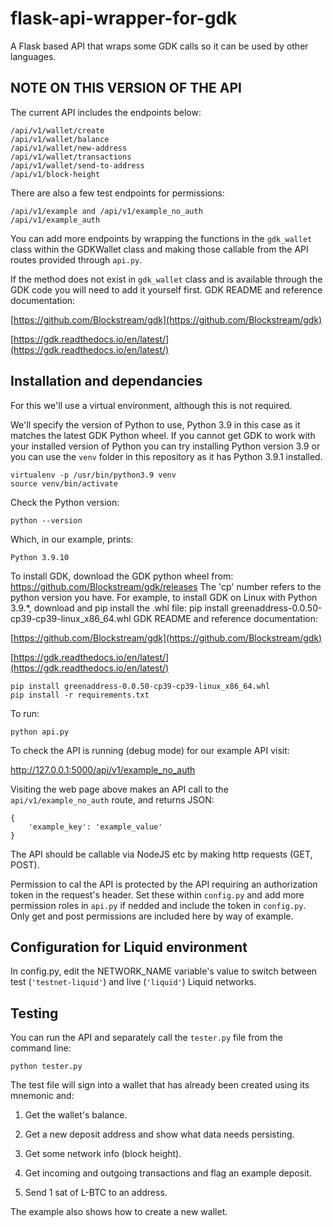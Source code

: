 # flask-api-wrapper-for-gdk
A Flask based API that wraps some GDK calls so it can be used by other
languages.

## NOTE ON THIS VERSION OF THE API

The current API includes the endpoints below:

```
/api/v1/wallet/create
/api/v1/wallet/balance
/api/v1/wallet/new-address
/api/v1/wallet/transactions
/api/v1/wallet/send-to-address
/api/v1/block-height
```

There are also a few test endpoints for permissions:

```
/api/v1/example and /api/v1/example_no_auth
/api/v1/example_auth
```

You can add more endpoints by wrapping the functions in the `gdk_wallet` class
within the GDKWallet class and making those callable from the API routes
provided through `api.py`.

If the method does not exist in `gdk_wallet` class and is available through the
GDK code you will need to add it yourself first. GDK README and reference
documentation:

[https://github.com/Blockstream/gdk](https://github.com/Blockstream/gdk)

[https://gdk.readthedocs.io/en/latest/](https://gdk.readthedocs.io/en/latest/)


## Installation and dependancies

For this we'll use a virtual environment, although this is not required.

We'll specify the version of Python to use, Python 3.9 in this case as it
matches the latest GDK Python wheel. If you cannot get GDK to work with your
installed version of Python you can try installing Python version 3.9 or you
can use the `venv` folder in this repository as it has Python 3.9.1
installed.

```
virtualenv -p /usr/bin/python3.9 venv
source venv/bin/activate
```

Check the Python version:

```
python --version
```

Which, in our example, prints:

```
Python 3.9.10
```

To install GDK, download the GDK python wheel from:
https://github.com/Blockstream/gdk/releases
The 'cp' number refers to the python version you have.
For example, to install GDK on Linux with Python 3.9.*, download and pip install the .whl file:
pip install greenaddress-0.0.50-cp39-cp39-linux_x86_64.whl
GDK README and reference documentation:

[https://github.com/Blockstream/gdk](https://github.com/Blockstream/gdk)

[https://gdk.readthedocs.io/en/latest/](https://gdk.readthedocs.io/en/latest/)


```
pip install greenaddress-0.0.50-cp39-cp39-linux_x86_64.whl
pip install -r requirements.txt
```

To run:

```
python api.py
```

To check the API is running (debug mode) for our example API visit:

http://127.0.0.1:5000/api/v1/example_no_auth

Visiting the web page above makes an API call to the `api/v1/example_no_auth`
route, and returns JSON:

```
{
    'example_key': 'example_value'
}
```

The API should be callable via NodeJS etc by making http requests (GET, POST).

Permission to cal the API is protected by the API requiring an authorization
token in the request's header. Set these within `config.py` and add more
permission roles in `api.py` if nedded and include the token in `config.py`.
Only get and post permissions are included here by way of example.

## Configuration for Liquid environment

In config.py, edit the NETWORK_NAME variable's value to switch between test
(`'testnet-liquid'`) and live (`'liquid'`) Liquid networks.

## Testing

You can run the API and separately call the `tester.py` file from the command
line:

```
python tester.py
```

The test file will sign into a wallet that has already been created using its
mnemonic and:

1. Get the wallet's balance.

2. Get a new deposit address and show what data needs persisting.

3. Get some network info (block height).

4. Get incoming and outgoing transactions and flag an example deposit.

5. Send 1 sat of L-BTC to an address.

The example also shows how to create a new wallet.

